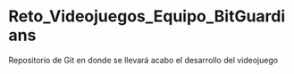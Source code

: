 # Reto_Videojuegos_Equipo_BitGuardians
Repositorio de Git en donde se llevará acabo el desarrollo del videojuego 
